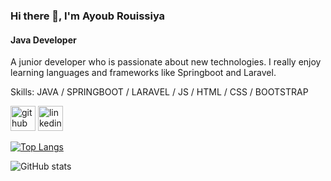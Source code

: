 ### Hi there 👋, I'm Ayoub Rouissiya
#### Java Developer 
A junior developer who is passionate about new technologies.
I really enjoy learning languages and frameworks like Springboot and Laravel.

Skills: JAVA / SPRINGBOOT / LARAVEL / JS / HTML / CSS / BOOTSTRAP



[<img src='https://cdn.jsdelivr.net/npm/simple-icons@3.0.1/icons/github.svg' alt='github' height='40'>](https://github.com/Hukayoub)  [<img src='https://cdn.jsdelivr.net/npm/simple-icons@3.0.1/icons/linkedin.svg' alt='linkedin' height='40'>](https://www.linkedin.com/in/ayoub-rouissiya/)  

[![Top Langs](https://github-readme-stats.vercel.app/api/top-langs/?username=Hukayoub)](https://github.com/anuraghazra/github-readme-stats)

![GitHub stats](https://github-readme-stats.vercel.app/api?username=Hukayoub&show_icons=true&count_private=true)  

